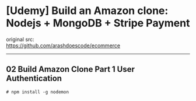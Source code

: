 # [Udemy] Build an Amazon clone: Nodejs + MongoDB + Stripe Payment

original src:  
https://github.com/arashdoescode/ecommerce

___

## 02 Build Amazon Clone Part 1 User Authentication

    # npm install -g nodemon
